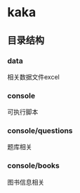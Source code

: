 # kaka
## 目录结构
### data 
相关数据文件excel
### console
可执行脚本
### console/questions
题库相关
### console/books
图书信息相关
